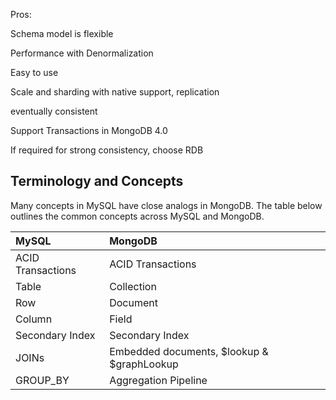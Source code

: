 Pros:

Schema model is flexible

Performance with Denormalization

Easy to use

Scale and sharding with native support, replication

eventually consistent

Support Transactions in MongoDB 4.0



If required for strong consistency, choose RDB 



## Terminology and Concepts

Many concepts in MySQL have close analogs in MongoDB. The table below outlines the common concepts across MySQL and MongoDB.

| **MySQL** | **MongoDB** |
| :--- | :--- |
| ACID Transactions | ACID Transactions |
| Table | Collection |
| Row | Document |
| Column | Field |
| Secondary Index | Secondary Index |
| JOINs | Embedded documents, $lookup & $graphLookup |
| GROUP\_BY | Aggregation Pipeline |

  




